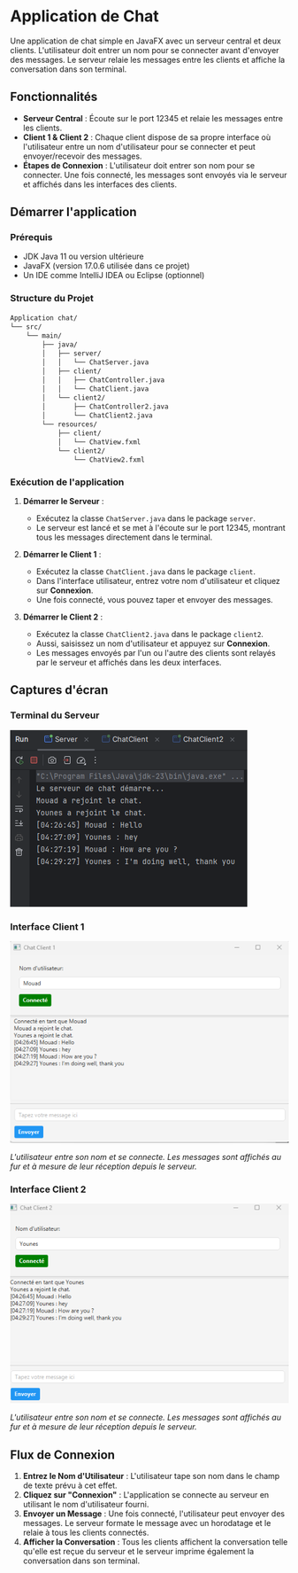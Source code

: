 # Application de Chat

Une application de chat simple en JavaFX avec un serveur central et deux clients. 
L'utilisateur doit entrer un nom pour se connecter avant d'envoyer des messages. 
Le serveur relaie les messages entre les clients et affiche la conversation dans son terminal.

## Fonctionnalités

- **Serveur Central** : Écoute sur le port 12345 et relaie les messages entre les clients.
- **Client 1 & Client 2** : Chaque client dispose de sa propre interface où l'utilisateur 
entre un nom d'utilisateur pour se connecter et peut envoyer/recevoir des messages.
- **Étapes de Connexion** : L'utilisateur doit entrer son nom pour se connecter. 
Une fois connecté, les messages sont envoyés via le serveur et affichés dans les interfaces des clients.

## Démarrer l'application

### Prérequis

- JDK Java 11 ou version ultérieure
- JavaFX (version 17.0.6 utilisée dans ce projet)
- Un IDE comme IntelliJ IDEA ou Eclipse (optionnel)

### Structure du Projet

```
Application chat/
└── src/
    └── main/
        ├── java/
        │   ├── server/
        │   │   └── ChatServer.java
        │   ├── client/
        │   │   ├── ChatController.java
        │   │   └── ChatClient.java
        │   └── client2/
        │       ├── ChatController2.java
        │       └── ChatClient2.java
        └── resources/
            ├── client/
            │   └── ChatView.fxml
            └── client2/
                └── ChatView2.fxml
```


### Exécution de l'application

1. **Démarrer le Serveur** :
    - Exécutez la classe `ChatServer.java` dans le package `server`.
    - Le serveur est lancé et se met à l'écoute sur le port 12345, 
   montrant tous les messages directement dans le terminal.

2. **Démarrer le Client 1** :
    - Exécutez la classe `ChatClient.java` dans le package `client`.
    - Dans l'interface utilisateur, entrez votre nom d'utilisateur et cliquez sur **Connexion**.
    - Une fois connecté, vous pouvez taper et envoyer des messages.

3. **Démarrer le Client 2** :
    - Exécutez la classe `ChatClient2.java` dans le package `client2`.
    - Aussi, saisissez un nom d'utilisateur et appuyez sur **Connexion**.
    - Les messages envoyés par l'un ou l'autre des clients sont relayés par le serveur 
   et affichés dans les deux interfaces.

## Captures d'écran

### Terminal du Serveur
<img src="Captures/Server.png">

### Interface Client 1
<img src="Captures/Client1.png">

*L'utilisateur entre son nom et se connecte. Les messages sont affichés au fur et à mesure de leur réception depuis le serveur.*

### Interface Client 2
<img src="Captures/Client2.png">

*L'utilisateur entre son nom et se connecte. Les messages sont affichés au fur et à mesure de leur réception depuis le serveur.*

## Flux de Connexion

1. **Entrez le Nom d'Utilisateur** : L'utilisateur tape son nom dans le champ de texte prévu à cet effet.
2. **Cliquez sur "Connexion"** : L'application se connecte au serveur en utilisant le nom d'utilisateur fourni.
3. **Envoyer un Message** : Une fois connecté, l'utilisateur peut envoyer des messages. 
Le serveur formate le message avec un horodatage et le relaie à tous les clients connectés.
4. **Afficher la Conversation** : Tous les clients affichent la conversation telle qu'elle est reçue du serveur
et le serveur imprime également la conversation dans son terminal.


